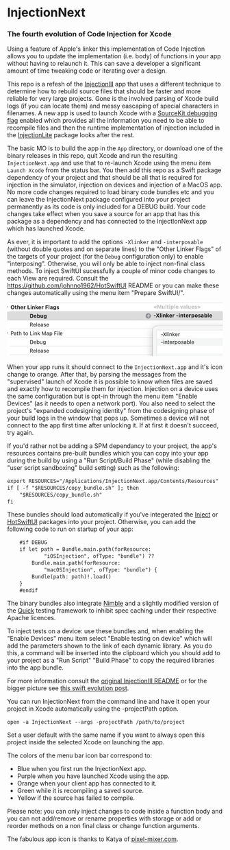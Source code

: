 # InjectionNext

### The fourth evolution of Code Injection for Xcode

Using a feature of Apple's linker this implementation of Code Injection
allows you to update the implementation (i.e. body) of functions in your
app without having to relaunch it. This can save a developer a significant
amount of time tweaking code or iterating over a design.

This repo is a refesh of the [InjectionIII](https://github.com/johnno1962/InjectionIII)
app that uses a different technique to determine how to rebuild source files
that should be faster and more reliable for very large projects. Gone is the 
involved parsing of Xcode build logs (if you can locate them) and messy 
eascaping of special characters in filenames. A new app is used to launch Xcode 
with a [SourceKit debugging flag](https://www.jpsim.com/uncovering-sourcekit/) 
enabled which provides all the information you need to be able to recompile
files and then the runtime implementation of injection included in the
[InjectionLite](https://github.com/johnno1962/InjectionLite) package looks after the rest.

The basic MO is to build the app in the `App` directory, or 
download one of the binary releases in this repo, quit Xcode and run the
resulting `InjectionNext.app` and use that to re-launch Xcode using the menu item 
`Launch Xcode` from the status bar. You then add this repo as a Swift package 
dependency of your project and that should be all that is required for injection 
in the simulator, injection on devices and injection of a MacOS app. No more 
code changes required to load binary code bundles etc and you can leave 
the InjectionNext package configured into your project permanently as
its code is only included for a DEBUG build. Your code changes take effect
when you save a source for an app that has this package as a dependency
and has connected to the InjectIonNext app which has launched Xcode.

As ever, it is important to add the options `-Xlinker` and `-interposable` 
(without double quotes and on separate lines) to the "Other Linker Flags" of 
the targets of your project (for the `Debug` configuration only) to enable 
"interposing". Otherwise, you will only be able to inject non-final class methods.
To inject SwiftUI sucessfully a couple of minor code changes to each View are 
required. Consult the https://github.com/johnno1962/HotSwiftUI README or you
can make these changes automatically using the menu item "Prepare SwiftUI/".

![Icon](App/interposable.png)

When your app runs it should connect to the `InjectionNext.app` and it's icon
change to orange. After that, by parsing the messages from the "supervised"
launch of Xcode it is possible to know when files are saved and exactly how
to recompile them for injection. Injection on a device uses the same 
configuration but is opt-in through the menu item "Enable Devices"
(as it needs to open a network port). You also need to select the 
project's "expanded codesigning identity" from the codesigning
phase of your build logs in the window that pops up. Sometimes a 
device will not connect to the app first time after unlocking it.
If at first it doesn't succeed, try again.

If you'd rather not be adding a SPM dependancy to your project, the app's
resources contains pre-built bundles which you can copy into your app during
the build by using a "Run Script/Build Phase" (while disabling the "user 
script sandboxing" build setting) such as the following:

```
export RESOURCES="/Applications/InjectionNext.app/Contents/Resources"
if [ -f "$RESOURCES/copy_bundle.sh" ]; then
    "$RESOURCES/copy_bundle.sh"
fi
```
These bundles should load automatically if you've integerated the
[Inject](https://github.com/krzysztofzablocki/Inject) or
[HotSwiftUI](https://github.com/johnno1962/HotSwiftUI) packages into your project. 
Otherwise, you can add the following code to run on startup of your app:

```
    #if DEBUG
    if let path = Bundle.main.path(forResource:
            "iOSInjection", ofType: "bundle") ??
        Bundle.main.path(forResource:
            "macOSInjection", ofType: "bundle") {
        Bundle(path: path)!.load()
    }
    #endif
```
The binary bundles also integrate [Nimble](https://github.com/Quick/Nimble)
and a slightly modified version of the [Quick](https://github.com/Quick/Quick) 
testing framework to inhibit spec caching under their respective Apache licences.

To inject tests on a device: use these bundles and, when enabling the
"Enable Devices" menu item select "Enable testing on device" which 
will add the parameters shown to the link of each dynamic library. 
As you do this, a command will be inserted into the clipboard which 
you should add to your project as a "Run Script" "Build Phase" to 
copy the required libraries into the app bundle.

For more information consult the [original InjectionIII README](https://github.com/johnno1962/InjectionIII)
or for the bigger picture see [this swift evolution post](https://forums.swift.org/t/weve-been-doing-it-wrong-all-this-time/72015).

You can run InjectionNext from the command line and have it open
your project in Xcode automatically using the -projectPath option.

    open -a InjectionNext --args -projectPath /path/to/project

Set a user default with the same name if you want to always open 
this project inside the selected Xcode on launching the app.

The colors of the menu bar icon bar correspond to:

* Blue when you first run the InjectionNext app.
* Purple when you have launched Xcode using the app.
* Orange when your client app has connected to it.
* Green while it is recompiling a saved source.
* Yellow if the source has failed to compile.

Please note: you can only inject changes to code inside a function body
and you can not add/remove or rename properties with storage or add or 
reorder methods on a non final class or change function arguments.

The fabulous app icon is thanks to Katya of [pixel-mixer.com](http://pixel-mixer.com/).
